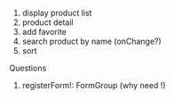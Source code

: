 1. display product list
2. product detail
3. add favorite
4. search product by name (onChange?)
5. sort

Questions

1.  registerForm!: FormGroup (why need !)
